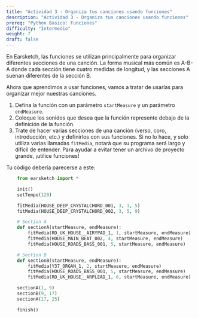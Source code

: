 ```yaml
---
title: "Actividad 3 - Organiza tus canciones usando funciones"
description: "Actividad 3 - Organiza tus canciones usando funciones"
prereq: "Python Basico: Funciones"
difficulty: "Intermedio"
weight: 7
draft: false
---
```


En Earsketch, las funciones se utilizan principalmente para organizar diferentes secciones de una canción. La forma musical más común es A-B-A donde cada sección tiene cuatro medidas de longitud, y las secciones A suenan diferentes de la sección B. 

Ahora que aprendimos a usar funciones, vamos a tratar de usarlas para organizar mejor nuestras canciones.

1. Defina la función con un parámetro `startMeasure` y un parámetro `endMeasure`.
2. Coloque los sonidos que desea que la función represente debajo de la definición de la función.
3. Trate de hacer varias secciones de una canción (verso, coro, introducción, etc.) y definirlos con sus funciones. Si no lo hace, y solo utiliza varias llamadas `fitMedia`, notará que su programa será largo y difícil de entender. Para ayudar a evitar tener un archivo de proyecto grande, ¡utilice funciones!

Tu código debería parecerse a este:

```python
    from earsketch import *

    init()
    setTempo(120)

    fitMedia(HOUSE_DEEP_CRYSTALCHORD_001, 3, 1, 5)
    fitMedia(HOUSE_DEEP_CRYSTALCHORD_002, 3, 5, 9)

    # Section A
    def sectionA(startMeasure, endMeasure):
        fitMedia(RD_UK_HOUSE__AIRYPAD_1, 1, startMeasure, endMeasure)
        fitMedia(HOUSE_MAIN_BEAT_002, 4, startMeasure, endMeasure)
        fitMedia(HOUSE_ROADS_BASS_001, 5, startMeasure, endMeasure)  

    # Section B
    def sectionB(startMeasure, endMeasure):
        fitMedia(Y37_ORGAN_1, 2, startMeasure, endMeasure)
        fitMedia(HOUSE_ROADS_BASS_001, 5, startMeasure, endMeasure)
        fitMedia(RD_UK_HOUSE__ARPLEAD_1, 6, startMeasure, endMeasure)

    sectionA(1, 9)
    sectionB(9, 17)
    sectionA(17, 25)

    finish()
```